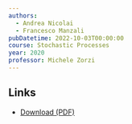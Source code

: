 ```yaml
---
authors:
  - Andrea Nicolai
  - Francesco Manzali
pubDatetime: 2022-10-03T00:00:00
course: Stochastic Processes
year: 2020
professor: Michele Zorzi
---
```


## Links

- [Download (PDF)](/public/notes/Stochastic_Processes_2020.pdf)
